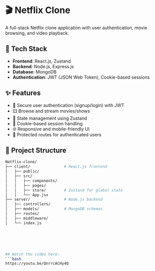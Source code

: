 # 🎬 Netflix Clone

A full-stack Netflix clone application with user authentication, movie browsing, and video playback.

## 🚀 Tech Stack

- **Frontend**: React.js, Zustand
- **Backend**: Node.js, Express.js
- **Database**: MongoDB
- **Authentication**: JWT (JSON Web Token), Cookie-based sessions

## ✨ Features

- 🔐 Secure user authentication (signup/login) with JWT
- 🎞️ Browse and stream movies/shows
- 🧠 State management using Zustand
- 🍪 Cookie-based session handling
- 🌐 Responsive and mobile-friendly UI
- 🔁 Protected routes for authenticated users

## 📁 Project Structure

```bash
Netflix-clone/
├── client/               # React.js frontend
│   ├── public/
│   ├── src/
│   │   ├── components/
│   │   ├── pages/
│   │   ├── store/        # Zustand for global state
│   │   └── App.jsx
├── server/               # Node.js backend
│   ├── controllers/
│   ├── models/           # MongoDB schemas
│   ├── routes/
│   ├── middleware/
│   └── index.js






## Watch the video here:
```bash
https://youtu.be/QnrrcACHy4Q







